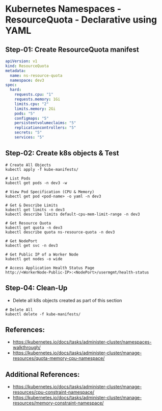 # Kubernetes Namespaces - ResourceQuota - Declarative using YAML

## Step-01: Create ResourceQuota manifest

```yml
apiVersion: v1
kind: ResourceQuota
metadata:
  name: ns-resource-quota
  namespace: dev3
spec:
  hard:
    requests.cpu: "1"
    requests.memory: 1Gi
    limits.cpu: "2"
    limits.memory: 2Gi
    pods: "5"
    configmaps: "5"
    persistentvolumeclaims: "5"
    replicationcontrollers: "5"
    secrets: "5"
    services: "5"
```

## Step-02: Create k8s objects & Test

```
# Create All Objects
kubectl apply -f kube-manifests/

# List Pods
kubectl get pods -n dev3 -w

# View Pod Specification (CPU & Memory)
kubectl get pod <pod-name> -o yaml -n dev3

# Get & Describe Limits
kubectl get limits -n dev3
kubectl describe limits default-cpu-mem-limit-range -n dev3

# Get Resource Quota
kubectl get quota -n dev3
kubectl describe quota ns-resource-quota -n dev3

# Get NodePort
kubectl get svc -n dev3

# Get Public IP of a Worker Node
kubectl get nodes -o wide

# Access Application Health Status Page
http://<WorkerNode-Public-IP>:<NodePort>/usermgmt/health-status

```

## Step-04: Clean-Up

- Delete all k8s objects created as part of this section

```
# Delete All
kubectl delete -f kube-manifests/
```

## References:

- https://kubernetes.io/docs/tasks/administer-cluster/namespaces-walkthrough/
- https://kubernetes.io/docs/tasks/administer-cluster/manage-resources/quota-memory-cpu-namespace/

## Additional References:

- https://kubernetes.io/docs/tasks/administer-cluster/manage-resources/cpu-constraint-namespace/
- https://kubernetes.io/docs/tasks/administer-cluster/manage-resources/memory-constraint-namespace/
